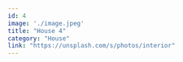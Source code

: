 ```yaml
---
id: 4
image: './image.jpeg'
title: "House 4"
category: "House"
link: "https://unsplash.com/s/photos/interior"
---
```

